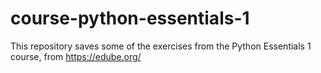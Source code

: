 # course-python-essentials-1
This repository saves some of the exercises from the Python Essentials 1 course, from https://edube.org/
